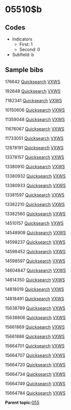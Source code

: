 # 05510$b

## Codes

-   Indicators
    -   First: 1
    -   Second: 0
-   Subfield: b

## Sample bibs

176642 [Quicksearch](https://search.library.yale.edu/catalog/176642) [VXWS](http://prodorbis.library.yale.edu:7014/vxws/GetHoldingsService?bibId=176642)

192648 [Quicksearch](https://search.library.yale.edu/catalog/192648) [VXWS](http://prodorbis.library.yale.edu:7014/vxws/GetHoldingsService?bibId=192648)

7182341 [Quicksearch](https://search.library.yale.edu/catalog/7182341) [VXWS](http://prodorbis.library.yale.edu:7014/vxws/GetHoldingsService?bibId=7182341)

10150606 [Quicksearch](https://search.library.yale.edu/catalog/10150606) [VXWS](http://prodorbis.library.yale.edu:7014/vxws/GetHoldingsService?bibId=10150606)

11359048 [Quicksearch](https://search.library.yale.edu/catalog/11359048) [VXWS](http://prodorbis.library.yale.edu:7014/vxws/GetHoldingsService?bibId=11359048)

11676067 [Quicksearch](https://search.library.yale.edu/catalog/11676067) [VXWS](http://prodorbis.library.yale.edu:7014/vxws/GetHoldingsService?bibId=11676067)

11733051 [Quicksearch](https://search.library.yale.edu/catalog/11733051) [VXWS](http://prodorbis.library.yale.edu:7014/vxws/GetHoldingsService?bibId=11733051)

12878191 [Quicksearch](https://search.library.yale.edu/catalog/12878191) [VXWS](http://prodorbis.library.yale.edu:7014/vxws/GetHoldingsService?bibId=12878191)

13378157 [Quicksearch](https://search.library.yale.edu/catalog/13378157) [VXWS](http://prodorbis.library.yale.edu:7014/vxws/GetHoldingsService?bibId=13378157)

13380910 [Quicksearch](https://search.library.yale.edu/catalog/13380910) [VXWS](http://prodorbis.library.yale.edu:7014/vxws/GetHoldingsService?bibId=13380910)

13380932 [Quicksearch](https://search.library.yale.edu/catalog/13380932) [VXWS](http://prodorbis.library.yale.edu:7014/vxws/GetHoldingsService?bibId=13380932)

13380933 [Quicksearch](https://search.library.yale.edu/catalog/13380933) [VXWS](http://prodorbis.library.yale.edu:7014/vxws/GetHoldingsService?bibId=13380933)

13381597 [Quicksearch](https://search.library.yale.edu/catalog/13381597) [VXWS](http://prodorbis.library.yale.edu:7014/vxws/GetHoldingsService?bibId=13381597)

13382210 [Quicksearch](https://search.library.yale.edu/catalog/13382210) [VXWS](http://prodorbis.library.yale.edu:7014/vxws/GetHoldingsService?bibId=13382210)

13382560 [Quicksearch](https://search.library.yale.edu/catalog/13382560) [VXWS](http://prodorbis.library.yale.edu:7014/vxws/GetHoldingsService?bibId=13382560)

14510157 [Quicksearch](https://search.library.yale.edu/catalog/14510157) [VXWS](http://prodorbis.library.yale.edu:7014/vxws/GetHoldingsService?bibId=14510157)

14548908 [Quicksearch](https://search.library.yale.edu/catalog/14548908) [VXWS](http://prodorbis.library.yale.edu:7014/vxws/GetHoldingsService?bibId=14548908)

14598237 [Quicksearch](https://search.library.yale.edu/catalog/14598237) [VXWS](http://prodorbis.library.yale.edu:7014/vxws/GetHoldingsService?bibId=14598237)

14598452 [Quicksearch](https://search.library.yale.edu/catalog/14598452) [VXWS](http://prodorbis.library.yale.edu:7014/vxws/GetHoldingsService?bibId=14598452)

14598597 [Quicksearch](https://search.library.yale.edu/catalog/14598597) [VXWS](http://prodorbis.library.yale.edu:7014/vxws/GetHoldingsService?bibId=14598597)

14604847 [Quicksearch](https://search.library.yale.edu/catalog/14604847) [VXWS](http://prodorbis.library.yale.edu:7014/vxws/GetHoldingsService?bibId=14604847)

14814350 [Quicksearch](https://search.library.yale.edu/catalog/14814350) [VXWS](http://prodorbis.library.yale.edu:7014/vxws/GetHoldingsService?bibId=14814350)

14818019 [Quicksearch](https://search.library.yale.edu/catalog/14818019) [VXWS](http://prodorbis.library.yale.edu:7014/vxws/GetHoldingsService?bibId=14818019)

14818491 [Quicksearch](https://search.library.yale.edu/catalog/14818491) [VXWS](http://prodorbis.library.yale.edu:7014/vxws/GetHoldingsService?bibId=14818491)

15638789 [Quicksearch](https://search.library.yale.edu/catalog/15638789) [VXWS](http://prodorbis.library.yale.edu:7014/vxws/GetHoldingsService?bibId=15638789)

15638806 [Quicksearch](https://search.library.yale.edu/catalog/15638806) [VXWS](http://prodorbis.library.yale.edu:7014/vxws/GetHoldingsService?bibId=15638806)

15661869 [Quicksearch](https://search.library.yale.edu/catalog/15661869) [VXWS](http://prodorbis.library.yale.edu:7014/vxws/GetHoldingsService?bibId=15661869)

15661886 [Quicksearch](https://search.library.yale.edu/catalog/15661886) [VXWS](http://prodorbis.library.yale.edu:7014/vxws/GetHoldingsService?bibId=15661886)

15664701 [Quicksearch](https://search.library.yale.edu/catalog/15664701) [VXWS](http://prodorbis.library.yale.edu:7014/vxws/GetHoldingsService?bibId=15664701)

15664707 [Quicksearch](https://search.library.yale.edu/catalog/15664707) [VXWS](http://prodorbis.library.yale.edu:7014/vxws/GetHoldingsService?bibId=15664707)

15664720 [Quicksearch](https://search.library.yale.edu/catalog/15664720) [VXWS](http://prodorbis.library.yale.edu:7014/vxws/GetHoldingsService?bibId=15664720)

15664734 [Quicksearch](https://search.library.yale.edu/catalog/15664734) [VXWS](http://prodorbis.library.yale.edu:7014/vxws/GetHoldingsService?bibId=15664734)

15664749 [Quicksearch](https://search.library.yale.edu/catalog/15664749) [VXWS](http://prodorbis.library.yale.edu:7014/vxws/GetHoldingsService?bibId=15664749)

15664784 [Quicksearch](https://search.library.yale.edu/catalog/15664784) [VXWS](http://prodorbis.library.yale.edu:7014/vxws/GetHoldingsService?bibId=15664784)

**Parent topic:**[055](../../tags/055/055.md)

